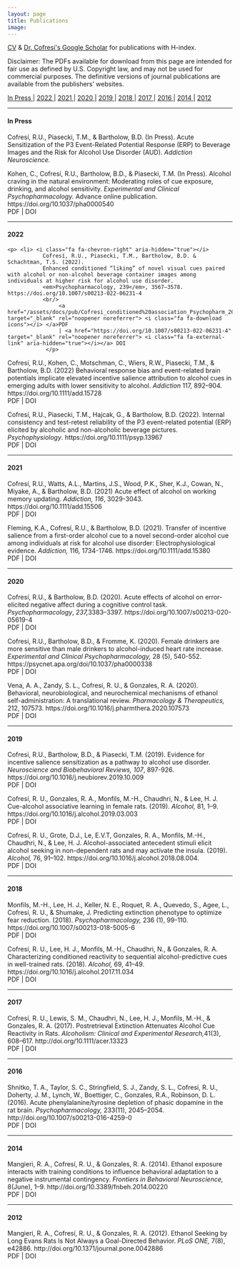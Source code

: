 ```yaml
---
layout: page
title: Publications
image: 
---
```



<a href="#" class="button special icon fa-download">CV</a> & [Dr. Cofresi's Google Scholar](https://scholar.google.com/citations?user=nRAErPEAAAAJ&hl=en) for publications with H-index.



<p> Disclaimer: The PDFs available for download from this page are intended for fair use as defined by U.S. Copyright law, and may not be used for commercial purposes. The definitive versions of journal publications are available from the publishers’ websites. </p>

<!-- Years -->
<p class="text-center">
<a href="#InPress"> In Press <i class="fa fa-arrow-circle-o-down icons"></i></a> |
<a href="#2022"> 2022 <i class="fa fa-arrow-circle-o-down icons"></i></a> |
<a href="#2021"> 2021 <i class="fa fa-arrow-circle-o-down icons"></i></a> | 
<a href="#2020"> 2020 <i class="fa fa-arrow-circle-o-down icons"></i></a> | 
<a href="#2019"> 2019 <i class="fa fa-arrow-circle-o-down icons"></i></a> | 
<a href="#2018"> 2018 <i class="fa fa-arrow-circle-o-down icons"></i></a> | 
<a href="#2017"> 2017 <i class="fa fa-arrow-circle-o-down icons"></i></a> | 
<a href="#2016"> 2016 <i class="fa fa-arrow-circle-o-down icons"></i></a> | 
<a href="#2014"> 2014 <i class="fa fa-arrow-circle-o-down icons"></i></a> | 
<a href="#2012"> 2012 <i class="fa fa-arrow-circle-o-down icons"></i></a>   
</p>

<hr class="major" />

#### <a id="InPress">  In Press </a>

<p> <i class="fa fa-chevron-right" aria-hidden="true"></i>
		Cofresí, R.U., Piasecki, T.M., & Bartholow, B.D. (In Press). 
	      Acute Sensitization of the P3 Event-Related Potential Response (ERP) to Beverage Images and the Risk for Alcohol Use Disorder (AUD).
	      <em> Addiction Neuroscience.</em> </p>

<p> <i class="fa fa-chevron-right" aria-hidden="true"></i>
Kohen, C., Cofresí, R.U., Bartholow, B.D., & Piasecki, T.M. (In Press). 
Alcohol craving in the natural environment: Moderating roles of cue exposure, drinking, and alcohol sensitivity.
<em>Experimental and Clinical Psychopharmacology.</em> Advance online publication. https://doi.org/10.1037/pha0000540
<br/>
<a href="assets/docs/pub/Kohen et al., 2022 Alcohol Craving in the Natural Environment- Moderating Roles of Cue Exposure, Drinking, and Alcohol Sensitivity.pdf"> <i class="fa fa-download icons"></i> </a>PDF 
			        | <a href="https://doi.org/10.1037/pha0000540" target="_blank" rel="noopener noreferrer"> <i class="fa fa-external-link" aria-hidden="true"></i></a> DOI </p>
			       
<hr class="major" />
			        
#### <a id="2022"> 2022 </a>
	
	<p> <li> <i class="fa fa-chevron-right" aria-hidden="true"></i>
               Cofresí, R.U., Piasecki, T.M., Bartholow, B.D. & Schachtman, T.S. (2022).
               Enhanced conditioned “liking” of novel visual cues paired with alcohol or non-alcohol beverage container images among individuals at higher risk for alcohol use disorder. 
               <em>Psychopharmacology, 239</em>, 3567–3578. https://doi.org/10.1007/s00213-022-06231-4 
               <br/>
			        <a href="/assets/docs/pub/Cofresi_conditioned%20association_Psychopharm_2022.pdf" target="_blank" rel="noopener noreferrer"> <i class="fa fa-download icons"></i> </a>PDF 
			        | <a href="https://doi.org/10.1007/s00213-022-06231-4" target="_blank" rel="noopener noreferrer"> <i class="fa fa-external-link" aria-hidden="true"></i></a> DOI
                </p>
	    
<p>  <i class="fa fa-chevron-right" aria-hidden="true"></i>
Cofresí, R.U., Kohen, C., Motschman, C., Wiers, R.W., Piasecki, T.M., & Bartholow, B.D. (2022)
Behavioral response bias and event-related brain potentials implicate elevated incentive salience attribution to alcohol cues in emerging adults with lower sensitivity to alcohol. 
<em>Addiction</em>  117, 892–904. https://doi.org/10.1111/add.15728
 <br/>
<a href="assets/docs/pub/Cofresi2022-Addiction-Behavioral.pdf"> <i class="fa fa-download icons"></i> </a>PDF | <a href="https://doi.org/10.1111/add.15728" target="_blank" rel="noopener noreferrer"> <i class="fa fa-external-link" aria-hidden="true"></i></a> DOI </p>
			      
<p>  <i class="fa fa-chevron-right" aria-hidden="true"></i>
Cofresí, R.U., Piasecki, T.M., Hajcak, G., & Bartholow, B.D. (2022). 
Internal consistency and test-retest reliability of the P3 event-related potential (ERP) elicited by alcoholic and non-alcoholic beverage pictures. 
<em>Psychophysiology</em>. https://doi.org/10.1111/psyp.13967
<br/>
<a href="assets/docs/pub/Cofresi2021 Internal consistency and test-retest reliability of the P3.pdf"> <i class="fa fa-download icons"></i> </a>PDF 
| <a href="https://doi.org/10.1111/psyp.13967" target="_blank" rel="noopener noreferrer"> <i class="fa fa-external-link" aria-hidden="true"></i></a> DOI </p> 
				

<hr class="major" />

#### <a id="2021"> 2021 </a>
				
<p>  <i class="fa fa-chevron-right" aria-hidden="true"></i>
Cofresí, R.U., Watts, A.L., Martins, J.S., Wood, P.K., Sher, K.J., Cowan, N., Miyake, A., & Bartholow, B.D. (2021) 
Acute effect of alcohol on working memory updating. 
<em>Addiction, 116</em>, 3029-3043. https://doi.org/10.1111/add.15506
<br/>
<a href="assets/docs/pub/Cofresi et al._2021_Acute effect of alcohol on working memory updating.pdf"> <i class="fa fa-download icons"></i> </a>PDF | <a href="https://doi.org/10.1111/add.15506" target="_blank" rel="noopener noreferrer"> <i class="fa fa-external-link" aria-hidden="true"></i></a> DOI </p> 
	     
<p>  <i class="fa fa-chevron-right" aria-hidden="true"></i>
Fleming, K.A., Cofresí, R.U., &amp; Bartholow, B.D. (2021). 
Transfer of incentive salience from a first-order alcohol cue to a novel second-order alcohol cue among individuals at risk for alcohol use disorder: Electrophysiological evidence. 
<em>Addiction, </em>116, 1734-1746. https://doi.org/10.1111/add.15380
<br/>
<a href="assets/docs/pub/fleming_etal-2021-_transfer-of-incentive-salience_addiction.pdf"> <i class="fa fa-download icons"></i> </a>PDF | <a href="https://doi.org/10.1111/add.15380" target="_blank" rel="noopener noreferrer"> <i class="fa fa-external-link" aria-hidden="true"></i></a> DOI </p> 
					
					
					
<hr class="major" />



#### <a id="2020"> 2020 </a>
			   
			   
<p>  <i class="fa fa-chevron-right" aria-hidden="true"></i>
Cofresí, R.U., &amp; Bartholow, B.D. (2020). 
Acute effects of alcohol on error-elicited negative affect during a cognitive control task. 
<em>Psychopharmacology</em>, <em>237,</em>3383–3397. https://doi.org/10.1007/s00213-020-05619-4
<br/>
<a href="assets/docs/pub/Cofresi-Bartholow2020_AcuteEffectsOfAlcoholOnError-elicited-NA.pdf"> <i class="fa fa-download icons"></i> </a>PDF | <a href="https://doi.org/10.1007/s00213-020-05619-4" target="_blank" rel="noopener noreferrer"> <i class="fa fa-external-link" aria-hidden="true"></i></a> DOI </p> 
			
			
<p>  <i class="fa fa-chevron-right" aria-hidden="true"></i>
Cofresi, R.U., Bartholow, B.D., &amp; Fromme, K. (2020). 
Female drinkers are more sensitive than male drinkers to alcohol-induced heart rate increase. 
<em>Experimental and Clinical Psychopharmacology, </em>28 (5), 540-552. https://psycnet.apa.org/doi/10.1037/pha0000338
<br/>
<a href="assets/docs/pub/Cofresi-Bartholow-Fromme_2020_Female_Drinkers.pdf"> <i class="fa fa-download icons"></i> </a>PDF | <a href="https://psycnet.apa.org/doi/10.1037/pha0000338" target="_blank" rel="noopener noreferrer"> <i class="fa fa-external-link" aria-hidden="true"></i></a> DOI </p> 

<p>  <i class="fa fa-chevron-right" aria-hidden="true"></i>
Vena, A. A., Zandy, S. L., Cofresí, R. U., & Gonzales, R. A. (2020). Behavioral, neurobiological, and neurochemical mechanisms of ethanol self-administration: A translational review. 
<em>Pharmacology & Therapeutics,</em> 212, 107573. https://doi.org/10.1016/j.pharmthera.2020.107573
<br/>
<a href="assets/docs/pub/Vena_et_al_2020.pdf"> <i class="fa fa-download icons"></i> </a>PDF | <a href="https://doi.org/10.1016/j.pharmthera.2020.107573" target="_blank" rel="noopener noreferrer"> <i class="fa fa-external-link" aria-hidden="true"></i></a> DOI </p> 

	      
	      
	      
<hr class="major" />


#### <a id="2019"> 2019 </a>
                
<p>  <i class="fa fa-chevron-right" aria-hidden="true"></i>
Cofresi, R.U., Bartholow, B.D., &amp; Piasecki, T.M. (2019). 
Evidence for incentive salience sensitization as a pathway to alcohol use disorder. 
<em>Neuroscience and Biobehavioral Reviews, 107</em>, 897-926. https://doi.org/10.1016/j.neubiorev.2019.10.009
<br/> 
<a href="assets/docs/pub/cofresi_bartholow_piasecki_2019_ist_and_aud.pdf">  <i class="fa fa-download icons"></i> </a>PDF | <a href="https://doi.org/10.1016/j.neubiorev.2019.10.009" target="_blank" rel="noopener noreferrer"> <i class="fa fa-external-link" aria-hidden="true"></i></a> DOI </p> 


<p>  <i class="fa fa-chevron-right" aria-hidden="true"></i>
Cofresí, R. U., Gonzales, R. A., Monfils, M.-H., Chaudhri, N., & Lee, H. J. Cue-alcohol associative learning in female rats. (2019). 
<em>Alcohol,</em> 81, 1–9. https://doi.org/10.1016/j.alcohol.2019.03.003
<br/>
<a href="assets/docs/pub/Cofresi%CC%81%20et%20al._2019_Cue-alcohol%20associative%20learning%20in%20female%20rats.pdf"><i class="fa fa-download icons"></i> </a>PDF | <a href="https://doi.org/10.1016/j.alcohol.2019.03.003" target="_blank" rel="noopener noreferrer"> <i class="fa fa-external-link" aria-hidden="true"></i></a> DOI </p> 



<p>  <i class="fa fa-chevron-right" aria-hidden="true"></i>
Cofresí, R. U., Grote, D.J., Le, E.V.T, Gonzales, R. A., Monfils, M.-H., Chaudhri, N., & Lee, H. J. Alcohol-associated antecedent stimuli elicit alcohol seeking in non-dependent rats and may activate the insula. (2019). 
<em>Alcohol,</em> 76, 91–102. https://doi.org/10.1016/j.alcohol.2018.08.004.
<br/>
<a href="assets/docs/pub/Cofresi%CC%81%20et%20al._2019_Alcohol-associated%20antecedent%20stimuli%20elicit%20alcohol%20seeking%20in%20non-dependent%20rats%20and%20may%20activate%20the%20insula.pdf"><i class="fa fa-download icons"></i> </a>PDF | <a href="https://doi.org/10.1016/j.alcohol.2018.08.004" target="_blank" rel="noopener noreferrer"> <i class="fa fa-external-link" aria-hidden="true"></i></a> DOI </p> 



<hr class="major" />


#### <a id="2018"> 2018 </a>

<p>  <i class="fa fa-chevron-right" aria-hidden="true"></i>
Monfils, M.-H., Lee, H. J., Keller, N. E., Roquet, R. A., Quevedo, S., Agee, L., Cofresí, R. U., & Shumake, J. Predicting extinction phenotype to optimize fear reduction. (2018). 
<em>Psychopharmacology, </em>236 (1), 99-110. https://doi.org/10.1007/s00213-018-5005-6
<br/>
<a href="assets/docs/pub/Monfils_et_al_2018.pdf"><i class="fa fa-download icons"></i> </a>PDF | <a href="https://doi.org/10.1007/s00213-018-5005-6" target="_blank" rel="noopener noreferrer"> <i class="fa fa-external-link" aria-hidden="true"></i></a> DOI </p> 


<p>  <i class="fa fa-chevron-right" aria-hidden="true"></i>
Cofresí, R. U., Lee, H. J., Monfils, M.-H., Chaudhri, N., & Gonzales, R. A. Characterizing conditioned reactivity to sequential alcohol-predictive cues in well-trained rats. (2018). 
<em>Alcohol, </em>69, 41–49. https://doi.org/10.1016/j.alcohol.2017.11.034
<br/>
<a href="assets/docs/pub/Cofresí%20et%20al._2018_Characterizing%20conditioned%20reactivity%20to%20sequential%20alcohol-predictive%20cues%20in%20well-trained%20rats.pdf"><i class="fa fa-download icons"></i> </a>PDF | <a href="https://doi.org/10.1016/j.alcohol.2017.11.034" target="_blank" rel="noopener noreferrer"> <i class="fa fa-external-link" aria-hidden="true"></i></a> DOI </p> 



<hr class="major" />

#### <a id="2017"> 2017 </a>

<p>  <i class="fa fa-chevron-right" aria-hidden="true"></i>
Cofresí, R. U., Lewis, S. M., Chaudhri, N., Lee, H. J., Monfils, M.-H., & Gonzales, R. A. (2017). Postretrieval Extinction Attenuates Alcohol Cue Reactivity in Rats. 
<em>Alcoholism: Clinical and Experimental Research,</em>41(3), 608–617. http://doi.org/10.1111/acer.13323
<br/>
<a href="assets/docs/pub/Cofresí%20et%20al._2017_Postretrieval%20Extinction%20Attenuates%20Alcohol%20Cue%20Reactivity%20in%20Rats.pdf"><i class="fa fa-download icons"></i> </a>PDF | <a href="http://doi.org/10.1111/acer.13323" target="_blank" rel="noopener noreferrer"> <i class="fa fa-external-link" aria-hidden="true"></i></a> DOI </p> 




<hr class="major" />

#### <a id="2016"> 2016 </a>

<p>  <i class="fa fa-chevron-right" aria-hidden="true"></i>
Shnitko, T. A., Taylor, S. C., Stringfield, S. J., Zandy, S. L., Cofresí, R. U., Doherty, J. M., Lynch, W., Boettiger, C., Gonzales, R.A., Robinson, D. L. (2016). Acute phenylalanine/tyrosine depletion of phasic dopamine in the rat brain. 
<em> Psychopharmacology, </em>233(11), 2045–2054. http://doi.org/10.1007/s00213-016-4259-0
<br/>
<a href="assets/docs/pub/Shnitko_et_al_2016.pdf"><i class="fa fa-download icons"></i> </a>PDF | <a href="http://doi.org/10.1007/s00213-016-4259-0" target="_blank" rel="noopener noreferrer"> <i class="fa fa-external-link" aria-hidden="true"></i></a> DOI </p> 




<hr class="major" />

#### <a id="2014"> 2014 </a>

<p>  <i class="fa fa-chevron-right" aria-hidden="true"></i>
Mangieri, R. A., Cofresí, R. U., & Gonzales, R. A. (2014). Ethanol exposure interacts with training conditions to influence behavioral adaptation to a negative instrumental contingency. 
<em>Frontiers in Behavioral Neuroscience, </em> 8(June), 1–9. http://doi.org/10.3389/fnbeh.2014.00220
<br/>
<a href="assets/docs/pub/Mangieri_et_al_2014.pdf"><i class="fa fa-download icons"></i> </a>PDF | <a href="http://doi.org/10.3389/fnbeh.2014.00220" target="_blank" rel="noopener noreferrer"> <i class="fa fa-external-link" aria-hidden="true"></i></a> DOI </p> 





<hr class="major" />

#### <a id="2012"> 2012 </a>

<p>  <i class="fa fa-chevron-right" aria-hidden="true"></i>
Mangieri, R. A., Cofresí, R. U., & Gonzales, R. A. (2012). Ethanol Seeking by Long Evans Rats Is Not Always a Goal-Directed Behavior. 
<em>PLoS ONE, </em> 7(8), e42886. http://doi.org/10.1371/journal.pone.0042886
<br/>
<a href="assets/docs/pub/Mangieri_et_al_2012.pdf"><i class="fa fa-download icons"></i> </a>PDF  | <a href="http://doi.org/10.1371/journal.pone.0042886" target="_blank" rel="noopener noreferrer"> <i class="fa fa-external-link" aria-hidden="true"></i></a> DOI </p> 



